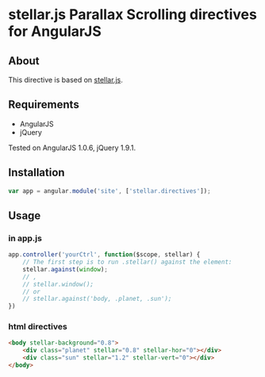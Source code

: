 stellar.js Parallax Scrolling directives for AngularJS
=================

## About

This directive is based on [stellar.js].

[stellar.js]: http://markdalgleish.com/projects/stellar.js/

## Requirements

- AngularJS
- jQuery

Tested on AngularJS 1.0.6, jQuery 1.9.1.

## Installation

```js
var app = angular.module('site', ['stellar.directives']);
```

## Usage

### in app.js
```js
app.controller('yourCtrl', function($scope, stellar) {
    // The first step is to run .stellar() against the element:
    stellar.against(window);
    // ,
    // stellar.window();
    // or
    // stellar.against('body, .planet, .sun');
})
```

### html directives
```html
<body stellar-background="0.8">
    <div class="planet" stellar="0.8" stellar-hor="0"></div>
    <div class="sun" stellar="1.2" stellar-vert="0"></div>
</body>
```